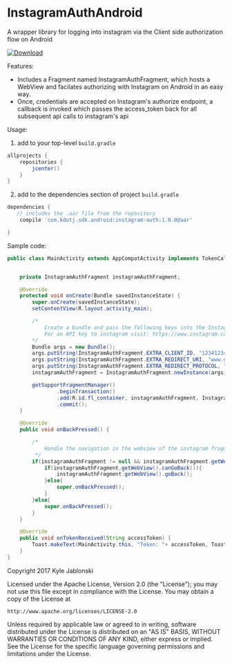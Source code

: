# InstagramAuthAndroid
A wrapper library for logging into instagram via the Client side authorization flow on Android

[ ![Download](https://api.bintray.com/packages/kylejablonski/maven/instagram-auth/images/download.svg) ](https://bintray.com/kylejablonski/maven/instagram-auth/_latestVersion)

Features:

- Includes a Fragment named InstagramAuthFragment, which hosts a WebView and facilates authorizing with Instagram on Android in an easy way.
- Once, credentials are accepted on Instagram's authorize endpoint, a callback is invoked which passes the access_token back for all subsequent api calls to instagram's api


Usage:

1. add to your top-level `build.gradle`


```gradle
allprojects {
    repositories {
        jcenter() 
    }
}
```

2. add to the dependencies section of project `build.gradle`

```gradle
dependencies {
   // includes the .aar file from the repository
    compile 'com.kdotj.sdk.android:instagram-auth:1.0.0@aar'

}
```

Sample code:

```java
public class MainActivity extends AppCompatActivity implements TokenCallback{


    private InstagramAuthFragment instagramAuthFragment;

    @Override
    protected void onCreate(Bundle savedInstanceState) {
        super.onCreate(savedInstanceState);
        setContentView(R.layout.activity_main);

        /*
            Create a bundle and pass the following keys into the InstagramAuthFragment
            For an API key to instagram visit: https://www.instagram.com/developer/clients/manage/
        */
        Bundle args = new Bundle();
        args.putString(InstagramAuthFragment.EXTRA_CLIENT_ID, "1234123412341234234323"); // client id from instagram
        args.putString(InstagramAuthFragment.EXTRA_REDIRECT_URI, "www.google.com"); // your website uri
        args.putString(InstagramAuthFragment.EXTRA_REDIRECT_PROTOCOL, "http://"); // protocol for your website
        instagramAuthFragment = InstagramAuthFragment.newInstance(args);

        getSupportFragmentManager()
                .beginTransaction()
                .add(R.id.fl_container, instagramAuthFragment, InstagramAuthFragment.class.getSimpleName())
                .commit();
    }

    @Override
    public void onBackPressed() {

        /*
            Handle the navigation in the webview of the instagram fragment
         */
        if(instagramAuthFragment != null && instagramAuthFragment.getWebView() != null){
            if(instagramAuthFragment.getWebView().canGoBack()){
                instagramAuthFragment.getWebView().goBack();
            }else{
                super.onBackPressed();
            }
        }else{
            super.onBackPressed();
        }
    }

    @Override
    public void onTokenReceived(String accessToken) {
        Toast.makeText(MainActivity.this, "Token: "+ accessToken, Toast.LENGTH_SHORT).show();
    }
}
```

Copyright 2017 Kyle Jablonski

Licensed under the Apache License, Version 2.0 (the "License");
you may not use this file except in compliance with the License.
You may obtain a copy of the License at

    http://www.apache.org/licenses/LICENSE-2.0

Unless required by applicable law or agreed to in writing, software
distributed under the License is distributed on an "AS IS" BASIS,
WITHOUT WARRANTIES OR CONDITIONS OF ANY KIND, either express or implied.
See the License for the specific language governing permissions and
limitations under the License.

